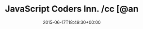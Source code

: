 ---
retweeted: false
source: <a href="http://twitter.com/download/android" rel="nofollow">Twitter for Android</a>
entities:
  user_mentions:
  - name: Daniel Lohse
    screen_name: annismckenzie
    indices:
    - '27'
    - '41'
    id_str: '8489592'
    id: '8489592'
  urls: []
  symbols: []
  media:
  - expanded_url: https://twitter.com/bascht/status/611244294603710465/photo/1
    indices:
    - '42'
    - '64'
    url: http://t.co/8yIjn4jzj2
    media_url: http://pbs.twimg.com/media/CHuTcFUVAAAhJUV.jpg
    id_str: '611244285111894016'
    id: '611244285111894016'
    media_url_https: https://pbs.twimg.com/media/CHuTcFUVAAAhJUV.jpg
    sizes:
      large:
        w: '579'
        h: '1024'
        resize: fit
      medium:
        w: '579'
        h: '1024'
        resize: fit
      thumb:
        w: '150'
        h: '150'
        resize: crop
      small:
        w: '384'
        h: '680'
        resize: fit
    type: photo
    display_url: pic.twitter.com/8yIjn4jzj2
  hashtags: []
display_text_range:
- '0'
- '64'
favorite_count: '6'
id_str: '611244294603710465'
truncated: false
retweet_count: '0'
id: '611244294603710465'
possibly_sensitive: false
created_at: Wed Jun 17 18:49:30 +0000 2015
favorited: false
full_text: JavaScript Coders Inn. /cc [@annismckenzie](https://twitter.com/annismckenzie)
lang: in
extended_entities:
  media:
  - expanded_url: https://twitter.com/bascht/status/611244294603710465/photo/1
    indices:
    - '42'
    - '64'
    url: http://t.co/8yIjn4jzj2
    media_url: http://pbs.twimg.com/media/CHuTcFUVAAAhJUV.jpg
    id_str: '611244285111894016'
    id: '611244285111894016'
    media_url_https: https://pbs.twimg.com/media/CHuTcFUVAAAhJUV.jpg
    sizes:
      large:
        w: '579'
        h: '1024'
        resize: fit
      medium:
        w: '579'
        h: '1024'
        resize: fit
      thumb:
        w: '150'
        h: '150'
        resize: crop
      small:
        w: '384'
        h: '680'
        resize: fit
    type: photo
    display_url: pic.twitter.com/8yIjn4jzj2
tags:
- pesos:twitter
date: '2015-06-17T18:49:30+00:00'
src: https://twitter.com/bascht/status/611244294603710465
original_url: https://twitter.com/bascht/status/611244294603710465
type: twitter_tweet
media_url: https://img.bascht.com/twitter/pbs.twimg.com/media/CHuTcFUVAAAhJUV.jpg
text: JavaScript Coders Inn. /cc [@annismckenzie](https://twitter.com/annismckenzie)
title: JavaScript Coders Inn. /cc [@an

---
